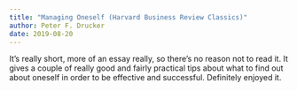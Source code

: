 ```yaml
---
title: "Managing Oneself (Harvard Business Review Classics)"
author: Peter F. Drucker
date: 2019-08-20
---
```

It’s really short, more of an essay really, so there’s no reason not to read it. It gives a couple of really good and fairly practical tips about what to find out about oneself in order to be effective and successful. Definitely enjoyed it.


